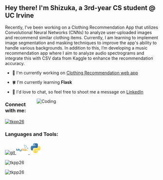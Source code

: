 ## Hey there! I'm Shizuka, a 3rd-year CS student @ UC Irvine

Recently, I’ve been working on a Clothing Recommendation App that utilizes Convolutional Neural Networks (CNNs) to analyze user-uploaded images and recommend similar clothing items. Currently, I am learning to implement image segmentation and masking techniques to improve the app's ability to handle various backgrounds. In addition to this, I’m developing a music recommendation app where I aim to analyze audio spectrograms and integrate this with CSV data from Kaggle to enhance the recommendation accuracy.

- 💫 I'm currently working on [Clothing Recommendation web app](https://github.com/khmorad/clothingRecommendationApp)

- 🍀 I'm currently learning **Flask**

- 🌸 I'd love to chat, so feel free to shoot me a message on [LinkedIn](https://www.linkedin.com/in/shizukatakao/)

<img align="right" alt="Coding" width="400" src="https://i.pinimg.com/originals/a6/42/72/a6427290d97d92343223643614c8ef80.gif">
   
<h3 align="left">Connect with me:</h3>
<p align="left">
<a href="https://linkedin.com/in/tkpp26" target="blank"><img align="center" src="https://raw.githubusercontent.com/rahuldkjain/github-profile-readme-generator/master/src/images/icons/Social/linked-in-alt.svg" alt="tkpp26" height="30" width="40" /></a>
</p>

<h3 align="left">Languages and Tools:</h3>

<p align="left">
    <a href="https://git-scm.com/" target="_blank" rel="noreferrer">
        <img src="https://www.vectorlogo.zone/logos/git-scm/git-scm-icon.svg" alt="git" width="40" height="40"/>
    </a>
    <a href="https://www.mysql.com/" target="_blank" rel="noreferrer">
        <img src="https://raw.githubusercontent.com/devicons/devicon/master/icons/mysql/mysql-original-wordmark.svg" alt="mysql" width="40" height="40"/>
    </a>
    <a href="https://www.python.org" target="_blank" rel="noreferrer">
        <img src="https://raw.githubusercontent.com/devicons/devicon/master/icons/python/python-original.svg" alt="python" width="40" height="40"/>
    </a>
</p>

<p><img align="center" src="https://github-readme-stats.vercel.app/api/top-langs?username=tkpp26&show_icons=true&locale=en&layout=compact" alt="tkpp26" /></p>

<p><img align="center" src="https://github-readme-streak-stats.herokuapp.com/?user=tkpp26&" alt="tkpp26" /></p>
